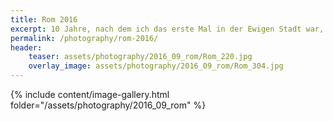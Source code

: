 ```yaml
---
title: Rom 2016
excerpt: 10 Jahre, nach dem ich das erste Mal in der Ewigen Stadt war, war es mal wieder Zeit ihr einen Besuch abzustatten.
permalink: /photography/rom-2016/
header:
    teaser: assets/photography/2016_09_rom/Rom_220.jpg
    overlay_image: assets/photography/2016_09_rom/Rom_304.jpg
---
```


{% include content/image-gallery.html folder="/assets/photography/2016_09_rom" %}